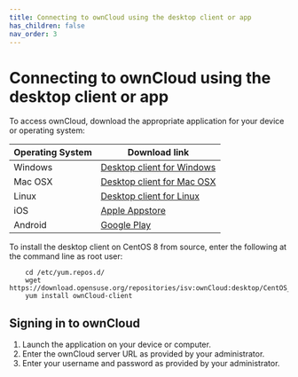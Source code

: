 ```yaml
---
title: Connecting to ownCloud using the desktop client or app
has_children: false
nav_order: 3
---
```


# Connecting to ownCloud using the desktop client or app

To access ownCloud, download the appropriate application for your device or operating system: 

|Operating System|Download link|
|---|---|
|Windows|[Desktop client for Windows](https://download.ownCloud.com/desktop/stable/ownCloud-2.6.1.13407.13049.msi)|
|Mac OSX|[Desktop client for Mac OSX](https://download.ownCloud.com/desktop/stable/ownCloud-2.6.1.13096.pkg)|
|Linux|[Desktop client for Linux](https://software.opensuse.org/download.html?project=isv:ownCloud:desktop&package=ownCloud-client)|
|iOS|[Apple Appstore](https://apps.apple.com/app/id1359583808)|
|Android|[Google Play](https://play.google.com/store/apps/details?id=com.ownCloud.android)|

To install the desktop client on CentOS 8 from source, enter the following at the command line as root user:

```shell
	cd /etc/yum.repos.d/
	wget https://download.opensuse.org/repositories/isv:ownCloud:desktop/CentOS_8/isv:ownCloud:desktop.repo
	yum install ownCloud-client
```

## Signing in to ownCloud

1. Launch the application on your device or computer. 
2. Enter the ownCloud server URL as provided by your administrator.
3. Enter your username and password as provided by your administrator.
